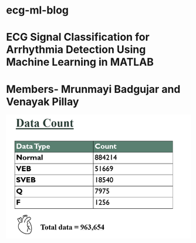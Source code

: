 # ecg-ml-blog
# ECG Signal Classification for Arrhythmia Detection Using Machine Learning in MATLAB
# Members- Mrunmayi Badgujar and Venayak Pillay 


![Image Alt](https://github.com/Mrun-mayi/ecg-ml-blog/blob/main/Screenshot%202025-06-09%20155947.png?raw=true)
